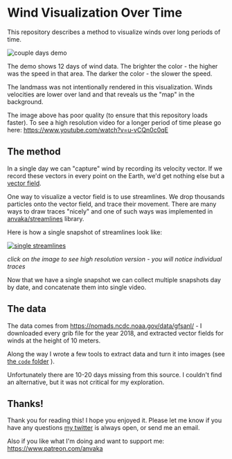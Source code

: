 # Wind Visualization Over Time

This repository describes a method to visualize winds over long periods of time.

![couple days demo](https://i.imgur.com/iiNR6le.gif)

The demo shows 12 days of wind data. The brighter the color - the higher was the
speed in that area. The darker the color - the slower the speed.

The landmass was not intentionally rendered in this visualization. Winds velocities are
lower over land and that reveals us the "map" in the background.

The image above has poor quality (to ensure that this repository loads faster).
To see a high resolution video for a longer period of time please go here: https://www.youtube.com/watch?v=u-vCQn0c0qE

## The method

In a single day we can "capture" wind by recording its velocity vector. If we record
these vectors in every point on the Earth, we'd get nothing else but a [vector field](https://en.wikipedia.org/wiki/Vector_field).

One way to visualize a vector field is to use streamlines. We drop thousands particles onto the vector
field, and trace their movement. There are many ways to draw traces "nicely" and one of such ways was
implemented in [anvaka/streamlines](https://github.com/anvaka/streamlines) library.

Here is how a single snapshot of streamlines look like:

[![single streamlines](https://i.imgur.com/N8GB667l.jpg)](https://i.imgur.com/N8GB667.jpg)

_click on the image to see high resolution version - you will notice individual traces_

Now that we have a single snapshot we can collect multiple snapshots day by date, and concatenate
them into single video.

## The data

The data comes from https://nomads.ncdc.noaa.gov/data/gfsanl/ - I downloaded every grib file for
the year 2018, and extracted vector fields for winds at the height of 10 meters.

Along the way I wrote a few tools to extract data
and turn it into images (see [the `code` folder](https://github.com/anvaka/winvelviz/blob/master/code/) ).

Unfortunately there are 10-20 days missing from this source. I couldn't find an alternative,
but it was not critical for my exploration.

## Thanks!

Thank you for reading this! I hope you enjoyed it. Please let me know if you have any questions
[my twitter](https://twitter.com/anvaka) is always open, or send me an email.

Also if you like what I'm doing and want to support me: https://www.patreon.com/anvaka
